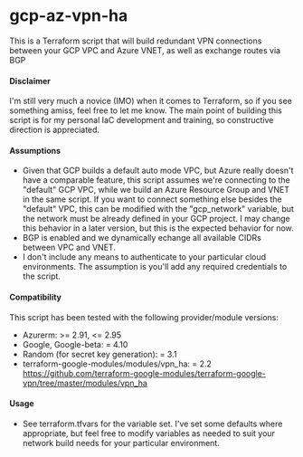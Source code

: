 # gcp-az-vpn-ha
This is a Terraform script that will build redundant VPN connections between your GCP VPC and Azure VNET, as well as exchange routes via BGP

#### Disclaimer
I'm still very much a novice (IMO) when it comes to Terraform, so if you see something amiss, feel free to let me know. The main point of building this script is for my personal IaC development and training, so constructive direction is appreciated.

#### Assumptions
- Given that GCP builds a default auto mode VPC, but Azure really doesn't have a comparable feature, this script assumes we're connecting to the "default" GCP VPC, while we build an Azure Resource Group and VNET in the same script. If you want to connect something else besides the "default" VPC, this can be modified with the "gcp_network" variable, but the network must be already defined in your GCP project. I may change this behavior in a later version, but this is the expected behavior for now.
- BGP is enabled and we dynamically echange all available CIDRs between VPC and VNET.
- I don't include any means to authenticate to your particular cloud environments. The assumption is you'll add any required credentials to the script.

#### Compatibility
This script has been tested with the following provider/module versions:
- Azurerm: >= 2.91, <= 2.95
- Google, Google-beta: = 4.10
- Random (for secret key generation): = 3.1
- terraform-google-modules/modules/vpn_ha: = 2.2  https://github.com/terraform-google-modules/terraform-google-vpn/tree/master/modules/vpn_ha



#### Usage
- See terraform.tfvars for the variable set. I've set some defaults where appropriate, but feel free to modify variables as needed to suit your network build needs for your particular environment.
